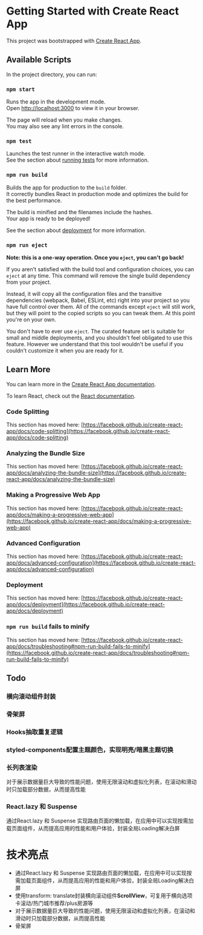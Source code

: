 # Getting Started with Create React App

This project was bootstrapped with [Create React App](https://github.com/facebook/create-react-app).

## Available Scripts

In the project directory, you can run:

### `npm start`

Runs the app in the development mode.\
Open [http://localhost:3000](http://localhost:3000) to view it in your browser.

The page will reload when you make changes.\
You may also see any lint errors in the console.

### `npm test`

Launches the test runner in the interactive watch mode.\
See the section about [running tests](https://facebook.github.io/create-react-app/docs/running-tests) for more information.

### `npm run build`

Builds the app for production to the `build` folder.\
It correctly bundles React in production mode and optimizes the build for the best performance.

The build is minified and the filenames include the hashes.\
Your app is ready to be deployed!

See the section about [deployment](https://facebook.github.io/create-react-app/docs/deployment) for more information.

### `npm run eject`

**Note: this is a one-way operation. Once you `eject`, you can't go back!**

If you aren't satisfied with the build tool and configuration choices, you can `eject` at any time. This command will remove the single build dependency from your project.

Instead, it will copy all the configuration files and the transitive dependencies (webpack, Babel, ESLint, etc) right into your project so you have full control over them. All of the commands except `eject` will still work, but they will point to the copied scripts so you can tweak them. At this point you're on your own.

You don't have to ever use `eject`. The curated feature set is suitable for small and middle deployments, and you shouldn't feel obligated to use this feature. However we understand that this tool wouldn't be useful if you couldn't customize it when you are ready for it.

## Learn More

You can learn more in the [Create React App documentation](https://facebook.github.io/create-react-app/docs/getting-started).

To learn React, check out the [React documentation](https://reactjs.org/).

### Code Splitting

This section has moved here: [https://facebook.github.io/create-react-app/docs/code-splitting](https://facebook.github.io/create-react-app/docs/code-splitting)

### Analyzing the Bundle Size

This section has moved here: [https://facebook.github.io/create-react-app/docs/analyzing-the-bundle-size](https://facebook.github.io/create-react-app/docs/analyzing-the-bundle-size)

### Making a Progressive Web App

This section has moved here: [https://facebook.github.io/create-react-app/docs/making-a-progressive-web-app](https://facebook.github.io/create-react-app/docs/making-a-progressive-web-app)

### Advanced Configuration

This section has moved here: [https://facebook.github.io/create-react-app/docs/advanced-configuration](https://facebook.github.io/create-react-app/docs/advanced-configuration)

### Deployment

This section has moved here: [https://facebook.github.io/create-react-app/docs/deployment](https://facebook.github.io/create-react-app/docs/deployment)

### `npm run build` fails to minify

This section has moved here: [https://facebook.github.io/create-react-app/docs/troubleshooting#npm-run-build-fails-to-minify](https://facebook.github.io/create-react-app/docs/troubleshooting#npm-run-build-fails-to-minify)





## Todo

### 横向滚动组件封装



### 骨架屏



### Hooks抽取重复逻辑





### styled-components配置主题颜色，实现明亮/暗黑主题切换



### 长列表渲染

对于展示数据量巨大导致的性能问题，使用无限滚动和虚拟化列表，在滚动和滑动时只加载部分数据，从而提高性能







### React.lazy 和 Suspense

通过React.lazy 和 Suspense 实现路由页面的懒加载，在应用中可以实现按需加载页面组件，从而提高应用的性能和用户体验，封装全局Loading解决白屏



# 技术亮点

+ 通过React.lazy 和 Suspense 实现路由页面的懒加载，在应用中可以实现按需加载页面组件，从而提高应用的性能和用户体验，封装全局Loading解决白屏
+ 使用transform: translate封装横向滚动组件**ScrollView**，可复用于横向选项卡滚动/热门城市推荐/plus房源等
+ 对于展示数据量巨大导致的性能问题，使用无限滚动和虚拟化列表，在滚动和滑动时只加载部分数据，从而提高性能
+ 骨架屏

